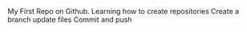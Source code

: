 My First Repo on Github.
Learning how to create repositories
Create a branch
update files 
Commit and push
